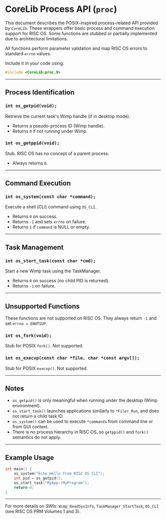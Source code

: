 # CoreLib Process API (`proc`)

This document describes the POSIX-inspired process-related API provided by `CoreLib`. These wrappers offer basic process and command execution support for RISC OS. Some functions are stubbed or partially implemented due to architectural limitations.

All functions perform parameter validation and map RISC OS errors to standard `errno` values.

Include it in your code using:

```c
#include <CoreLib:proc.h>
```

---

## Process Identification

### `int os_getpid(void);`

Retrieve the current task's Wimp handle (if in desktop mode).

* Returns a pseudo-process ID (Wimp handle).
* Returns `0` if not running under Wimp.

### `int os_getppid(void);`

Stub. RISC OS has no concept of a parent process.

* Always returns `0`.

---

## Command Execution

### `int os_system(const char *command);`

Execute a shell (CLI) command using `OS_CLI`.

* Returns `0` on success.
* Returns `-1` and sets `errno` on failure.
* Returns `1` if `command` is NULL or empty.

---

## Task Management

### `int os_start_task(const char *cmd);`

Start a new Wimp task using the TaskManager.

* Returns `0` on success (no child PID is returned).
* Returns `-1` on failure.

---

## Unsupported Functions

These functions are not supported on RISC OS. They always return `-1` and set `errno = ENOTSUP`.

### `int os_fork(void);`

Stub for POSIX `fork()`. Not supported.

### `int os_execvp(const char *file, char *const argv[]);`

Stub for POSIX `execvp()`. Not supported.

---

## Notes

* `os_getpid()` is only meaningful when running under the desktop (Wimp environment).
* `os_start_task()` launches applications similarly to `*Filer_Run`, and does not return a child task ID.
* `os_system()` can be used to execute `*commands` from command line or from GUI context.
* There is no process hierarchy in RISC OS, so `getppid()` and `fork()` semantics do not apply.

---

## Example Usage

```c
int main() {
    os_system("Echo Hello from RISC OS CLI");
    int pid = os_getpid();
    os_start_task("MyApp:!MyProgram");
    return 0;
}
```

---

For more details on SWIs: `Wimp_ReadSysInfo`, `TaskManager_StartTask`, `OS_CLI` (see RISC OS PRM Volumes 1 and 3).
